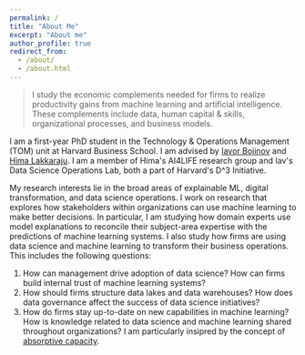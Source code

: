 ```yaml
---
permalink: /
title: "About Me"
excerpt: "About me"
author_profile: true
redirect_from: 
  - /about/
  - /about.html
---
```


> I study the economic complements needed for firms to realize productivity gains from machine learning and artificial intelligence. These complements include data, human capital & skills, organizational processes, and business models. 

I am a first-year PhD student in the Technology & Operations Management (TOM) unit at Harvard Business School. I am advised by [Iavor Bojinov](https://www.hbs.edu/faculty/Pages/profile.aspx?facId=1199332) and [Hima Lakkaraju](https://himalakkaraju.github.io/). I am a member of Hima's AI4LIFE research group and Iav's Data Science Operations Lab, both a part of Harvard's D^3 Initiative. 

My research interests lie in the broad areas of explainable ML, digital transformation, and data science operations. I work on research that explores how stakeholders within organizations can use machine learning to make better decisions. In particular, I am studying how domain experts use model explanations to reconcile their subject-area expertise with the predictions of machine learning systems. I also study how firms are using data science and machine learning to transform their business operations. This includes the following questions:

1. How can management drive adoption of data science? How can firms build internal trust of machine learning systems? 
2. How should firms structure data lakes and data warehouses? How does data governance affect the success of data science initiatives?
3. How do firms stay up-to-date on new capabilities in machine learning? How is knowledge related to data science and machine learning shared throughout organizations? I am particularly insipred by the concept of [absorptive capacity](https://en.wikipedia.org/wiki/Absorptive_capacity). 
